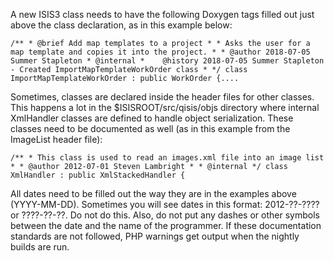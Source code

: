 A new ISIS3 class needs to have the following Doxygen tags filled out just above the class declaration, as in this example below:

`/**
    * @brief Add map templates to a project
    *
    * Asks the user for a map template and copies it into the project.
    *
    * @author 2018-07-05 Summer Stapleton
    * @internal
    *    @history 2018-07-05 Summer Stapleton - Created ImportMapTemplateWorkOrder class
    *
    */
    class ImportMapTemplateWorkOrder : public WorkOrder {....
`


Sometimes, classes are declared inside the header files for other classes.  This happens a lot in the $ISISROOT/src/qisis/objs directory where internal XmlHandler classes are defined to handle object serialization.
These classes need to be documented as well (as in this example from the ImageList header file):

`/**
       * This class is used to read an images.xml file into an image list
       *
       * @author 2012-07-01 Steven Lambright
       *
       * @internal
       */
      class XmlHandler : public XmlStackedHandler {`
 


All dates need to be filled out the way they are in the examples above (YYYY-MM-DD).  Sometimes you will see dates in this format:  2012-??-???? or  ????-??-??.  Do not do this.  Also, do not put any dashes or
other symbols between the date and the name of the programmer.  If these documentation standards are not followed, PHP warnings get output when the nightly builds are run.
